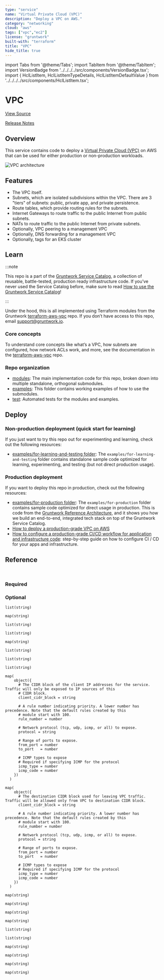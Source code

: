 ```yaml
---
type: "service"
name: "Virtual Private Cloud (VPC)"
description: "Deploy a VPC on AWS."
category: "networking"
cloud: "aws"
tags: ["vpc","ec2"]
license: "gruntwork"
built-with: "terraform"
title: "VPC"
hide_title: true
---
```


import Tabs from '@theme/Tabs';
import TabItem from '@theme/TabItem';
import VersionBadge from '../../../../src/components/VersionBadge.tsx';
import { HclListItem, HclListItemTypeDetails, HclListItemDefaultValue } from '../../../../src/components/HclListItem.tsx';

<VersionBadge version="0.85.0" lastModifiedVersion="0.84.0"/>

# VPC


<a href="https://github.com/gruntwork-io/terraform-aws-service-catalog/tree/master/modules/networking/vpc" className="link-button">View Source</a>

<a href="https://github.com/gruntwork-io/terraform-aws-service-catalog/releases?q=networking%2Fvpc" className="link-button" title="Release notes for only the service catalog versions which impacted this service.">Release Notes</a>

## Overview

This service contains code to deploy a [Virtual Private Cloud (VPC)](https://aws.amazon.com/vpc) on AWS that can be used
for either production or non-production workloads.

![VPC architecture](/img/reference/services/networking/vpc-subnets-diagram.png)

## Features

*   The VPC itself.
*   Subnets, which are isolated subdivisions within the VPC. There are 3 "tiers" of subnets: public, private app, and
    private persistence.
*   Route tables, which provide routing rules for the subnets.
*   Internet Gateways to route traffic to the public Internet from public subnets.
*   NATs to route traffic to the public Internet from private subnets.
*   Optionally, VPC peering to a management VPC
*   Optionally, DNS forwarding for a management VPC
*   Optionally, tags for an EKS cluster

## Learn

:::note

This repo is a part of the [Gruntwork Service Catalog](https://github.com/gruntwork-io/terraform-aws-service-catalog/),
a collection of reusable, battle-tested, production ready infrastructure code.
If you’ve never used the Service Catalog before, make sure to read
[How to use the Gruntwork Service Catalog](https://docs.gruntwork.io/reference/services/intro/overview)!

:::

Under the hood, this is all implemented using Terraform modules from the Gruntwork
[terraform-aws-vpc](https://github.com/gruntwork-io/terraform-aws-vpc) repo. If you don’t have access to this repo,
email <support@gruntwork.io>.

### Core concepts

To understand core concepts like what’s a VPC, how subnets are configured, how network ACLs work, and more, see the
documentation in the [terraform-aws-vpc](https://github.com/gruntwork-io/terraform-aws-vpc) repo.

### Repo organization

*   [modules](https://github.com/gruntwork-io/terraform-aws-service-catalog/tree/master/modules): The main implementation code for this repo, broken down into multiple standalone, orthogonal submodules.
*   [examples](https://github.com/gruntwork-io/terraform-aws-service-catalog/tree/master/examples): This folder contains working examples of how to use the submodules.
*   [test](https://github.com/gruntwork-io/terraform-aws-service-catalog/tree/master/test): Automated tests for the modules and examples.

## Deploy

### Non-production deployment (quick start for learning)

If you just want to try this repo out for experimenting and learning, check out the following resources:

*   [examples/for-learning-and-testing folder](https://github.com/gruntwork-io/terraform-aws-service-catalog/tree/master/examples/for-learning-and-testing): The
    `examples/for-learning-and-testing` folder contains standalone sample code optimized for learning, experimenting, and
    testing (but not direct production usage).

### Production deployment

If you want to deploy this repo in production, check out the following resources:

*   [examples/for-production folder](https://github.com/gruntwork-io/terraform-aws-service-catalog/tree/master/examples/for-production): The `examples/for-production` folder contains sample code
    optimized for direct usage in production. This is code from the
    [Gruntwork Reference Architecture](https://gruntwork.io/reference-architecture), and it shows you how we build an
    end-to-end, integrated tech stack on top of the Gruntwork Service Catalog.
*   [How to deploy a production-grade VPC on AWS](https://docs.gruntwork.io/guides/build-it-yourself/vpc/)
*   [How to configure a production-grade CI/CD workflow for application and infrastructure code](https://docs.gruntwork.io/guides/build-it-yourself/pipelines/):
    step-by-step guide on how to configure CI / CD for your apps and infrastructure.

## Reference

<Tabs>
<TabItem value="inputs" label="Inputs" default>

<br/>

### Required

<HclListItem name="aws_region" description="The AWS region in which all resources will be created" requirement="required" type="string">
</HclListItem>

<HclListItem name="cidr_block" description="The IP address range of the VPC in CIDR notation. A prefix of /18 is recommended. Do not use a prefix higher than /27. Examples include '10.100.0.0/18', '10.200.0.0/18', etc." requirement="required" type="string">
</HclListItem>

<HclListItem name="num_nat_gateways" description="The number of NAT Gateways to launch for this VPC. For production VPCs, a NAT Gateway should be placed in each Availability Zone (so likely 3 total), whereas for non-prod VPCs, just one Availability Zone (and hence 1 NAT Gateway) will suffice." requirement="required" type="number">
</HclListItem>

<HclListItem name="vpc_name" description="Name of the VPC. Examples include 'prod', 'dev', 'mgmt', etc." requirement="required" type="string">
</HclListItem>

### Optional

<HclListItem name="allow_private_persistence_internet_access" description="Should the private persistence subnet be allowed outbound access to the internet?" requirement="optional" type="bool">
<HclListItemDefaultValue defaultValue="false"/>
</HclListItem>

<HclListItem name="apply_default_nacl_rules" description="If true, will apply the default NACL rules in <a href=#default_nacl_ingress_rules><code>default_nacl_ingress_rules</code></a> and <a href=#default_nacl_egress_rules><code>default_nacl_egress_rules</code></a> on the default NACL of the VPC. Note that every VPC must have a default NACL - when this is false, the original default NACL rules managed by AWS will be used." requirement="optional" type="bool">
<HclListItemDefaultValue defaultValue="false"/>
</HclListItem>

<HclListItem name="associate_default_nacl_to_subnets" description="If true, will associate the default NACL to the public, private, and persistence subnets created by this module. Only used if <a href=#apply_default_nacl_rules><code>apply_default_nacl_rules</code></a> is true. Note that this does not guarantee that the subnets are associated with the default NACL. Subnets can only be associated with a single NACL. The default NACL association will be dropped if the subnets are associated with a custom NACL later." requirement="optional" type="bool">
<HclListItemDefaultValue defaultValue="true"/>
</HclListItem>

<HclListItem name="availability_zone_exclude_names" description="Specific Availability Zones in which subnets SHOULD NOT be created. Useful for when features / support is missing from a given AZ." requirement="optional" type="list">
<HclListItemTypeDetails>

```hcl
list(string)
```

</HclListItemTypeDetails>
<HclListItemDefaultValue defaultValue="[]"/>
</HclListItem>

<HclListItem name="create_dns_forwarder" description="Whether or not to create DNS forwarders from the Mgmt VPC to the App VPC to resolve private Route 53 endpoints. This is most useful when you want to keep your EKS Kubernetes API endpoint private to the VPC, but want to access it from the Mgmt VPC (where your VPN/Bastion servers are)." requirement="optional" type="bool">
<HclListItemDefaultValue defaultValue="false"/>
</HclListItem>

<HclListItem name="create_flow_logs" description="If you set this variable to false, this module will not create VPC Flow Logs resources. This is used as a workaround because Terraform does not allow you to use the 'count' parameter on modules. By using this parameter, you can optionally create or not create the resources within this module." requirement="optional" type="bool">
<HclListItemDefaultValue defaultValue="true"/>
</HclListItem>

<HclListItem name="create_igw" description="Whether the VPC will create an Internet Gateway. There are use cases when the VPC is desired to not be routable from the internet, and hence, they should not have an Internet Gateway. For example, when it is desired that public subnets exist but they are not directly public facing, since they can be routed from other VPC hosting the IGW." requirement="optional" type="bool">
<HclListItemDefaultValue defaultValue="true"/>
</HclListItem>

<HclListItem name="create_network_acls" description="If set to false, this module will NOT create Network ACLs. This is useful if you don't want to use Network ACLs or you want to provide your own Network ACLs outside of this module." requirement="optional" type="bool">
<HclListItemDefaultValue defaultValue="true"/>
</HclListItem>

<HclListItem name="create_peering_connection" description="Whether or not to create a peering connection to another VPC." requirement="optional" type="bool">
<HclListItemDefaultValue defaultValue="false"/>
</HclListItem>

<HclListItem name="create_private_app_subnet_nacls" description="If set to false, this module will NOT create the NACLs for the private app subnet tier." requirement="optional" type="bool">
<HclListItemDefaultValue defaultValue="true"/>
</HclListItem>

<HclListItem name="create_private_app_subnets" description="If set to false, this module will NOT create the private app subnet tier." requirement="optional" type="bool">
<HclListItemDefaultValue defaultValue="true"/>
</HclListItem>

<HclListItem name="create_private_persistence_subnet_nacls" description="If set to false, this module will NOT create the NACLs for the private persistence subnet tier." requirement="optional" type="bool">
<HclListItemDefaultValue defaultValue="true"/>
</HclListItem>

<HclListItem name="create_private_persistence_subnets" description="If set to false, this module will NOT create the private persistence subnet tier." requirement="optional" type="bool">
<HclListItemDefaultValue defaultValue="true"/>
</HclListItem>

<HclListItem name="create_public_subnet_nacls" description="If set to false, this module will NOT create the NACLs for the public subnet tier. This is useful for VPCs that only need private subnets." requirement="optional" type="bool">
<HclListItemDefaultValue defaultValue="true"/>
</HclListItem>

<HclListItem name="create_public_subnets" description="If set to false, this module will NOT create the public subnet tier. This is useful for VPCs that only need private subnets. Note that setting this to false also means the module will NOT create an Internet Gateway or the NAT gateways, so if you want any public Internet access in the VPC (even outbound access—e.g., to run apt get), you'll need to provide it yourself via some other mechanism (e.g., via VPC peering, a Transit Gateway, Direct Connect, etc)." requirement="optional" type="bool">
<HclListItemDefaultValue defaultValue="true"/>
</HclListItem>

<HclListItem name="create_vpc_endpoints" description="Create VPC endpoints for S3 and DynamoDB." requirement="optional" type="bool">
<HclListItemDefaultValue defaultValue="true"/>
</HclListItem>

<HclListItem name="custom_tags" description="A map of tags to apply to the VPC, Subnets, Route Tables, Internet Gateway, default security group, and default NACLs. The key is the tag name and the value is the tag value. Note that the tag 'Name' is automatically added by this module but may be optionally overwritten by this variable." requirement="optional" type="map">
<HclListItemTypeDetails>

```hcl
map(string)
```

</HclListItemTypeDetails>
<HclListItemDefaultValue defaultValue="{}"/>
</HclListItem>

<HclListItem name="default_nacl_egress_rules" description="The egress rules to apply to the default NACL in the VPC. This is the security group that is used by any subnet that doesn't have its own NACL attached. The value for this variable must be a map where the keys are a unique name for each rule and the values are objects with the same fields as the egress block in the aws_default_network_acl resource: https://registry.terraform.io/providers/hashicorp/aws/latest/docs/resources/default_network_acl." requirement="optional" type="any">
<HclListItemDefaultValue defaultValue="{'AllowAll':{'action':'allow','cidr_block':'0.0.0.0/0','from_port':0,'protocol':'-1','rule_no':100,'to_port':0}}"/>
</HclListItem>

<HclListItem name="default_nacl_ingress_rules" description="The ingress rules to apply to the default NACL in the VPC. This is the NACL that is used by any subnet that doesn't have its own NACL attached. The value for this variable must be a map where the keys are a unique name for each rule and the values are objects with the same fields as the ingress block in the aws_default_network_acl resource: https://registry.terraform.io/providers/hashicorp/aws/latest/docs/resources/default_network_acl." requirement="optional" type="any">
<HclListItemDefaultValue defaultValue="{'AllowAll':{'action':'allow','cidr_block':'0.0.0.0/0','from_port':0,'protocol':'-1','rule_no':100,'to_port':0}}"/>
</HclListItem>

<HclListItem name="default_security_group_egress_rules" description="The egress rules to apply to the default security group in the VPC. This is the security group that is used by any resource that doesn't have its own security group attached. The value for this variable must be a map where the keys are a unique name for each rule and the values are objects with the same fields as the egress block in the aws_default_security_group resource: https://registry.terraform.io/providers/hashicorp/aws/latest/docs/resources/default_security_group#egress-block." requirement="optional" type="any">
<HclListItemDefaultValue defaultValue="{'AllowAllOutbound':{'cidr_blocks':['0.0.0.0/0'],'from_port':0,'ipv6_cidr_blocks':['::/0'],'protocol':'-1','to_port':0}}"/>
</HclListItem>

<HclListItem name="default_security_group_ingress_rules" description="The ingress rules to apply to the default security group in the VPC. This is the security group that is used by any resource that doesn't have its own security group attached. The value for this variable must be a map where the keys are a unique name for each rule and the values are objects with the same fields as the ingress block in the aws_default_security_group resource: https://registry.terraform.io/providers/hashicorp/aws/latest/docs/resources/default_security_group#ingress-block." requirement="optional" type="any">
<HclListItemDefaultValue defaultValue="{'AllowAllFromSelf':{'from_port':0,'protocol':'-1','self':true,'to_port':0}}"/>
</HclListItem>

<HclListItem name="destination_vpc_resolver_name" description="Name to set for the destination VPC resolver (inbound from origin VPC to destination VPC). If null (default), defaults to 'DESTINATION_VPC_NAME-from-ORIGIN_VPC_NAME-in'." requirement="optional" type="string">
<HclListItemDefaultValue defaultValue="null"/>
</HclListItem>

<HclListItem name="eks_cluster_names" description="The names of EKS clusters that will be deployed into the VPC, if <a href=#tag_for_use_with_eks><code>tag_for_use_with_eks</code></a> is true." requirement="optional" type="list">
<HclListItemTypeDetails>

```hcl
list(string)
```

</HclListItemTypeDetails>
<HclListItemDefaultValue defaultValue="[]"/>
</HclListItem>

<HclListItem name="enable_default_security_group" description="If set to false, the default security groups will NOT be created." requirement="optional" type="bool">
<HclListItemDefaultValue defaultValue="true"/>
</HclListItem>

<HclListItem name="flow_log_cloudwatch_iam_role_name" description="The name to use for the flow log IAM role. This can be useful if you provision the VPC without admin privileges which needs setting IAM:PassRole on deployment role. When null, a default name based on the VPC name will be chosen." requirement="optional" type="string">
<HclListItemDefaultValue defaultValue="null"/>
</HclListItem>

<HclListItem name="flow_log_cloudwatch_log_group_name" description="The name to use for the CloudWatch Log group used for storing flow log. When null, a default name based on the VPC name will be chosen." requirement="optional" type="string">
<HclListItemDefaultValue defaultValue="null"/>
</HclListItem>

<HclListItem name="flow_logs_traffic_type" description="The type of traffic to capture in the VPC flow log. Valid values include ACCEPT, REJECT, or ALL. Defaults to REJECT. Only used if create_flow_logs is true." requirement="optional" type="string">
<HclListItemDefaultValue defaultValue="REJECT"/>
</HclListItem>

<HclListItem name="iam_role_permissions_boundary" description="The ARN of the policy that is used to set the permissions boundary for the IAM role." requirement="optional" type="string">
<HclListItemDefaultValue defaultValue="null"/>
</HclListItem>

<HclListItem name="kms_key_arn" description="The ARN of a KMS key to use for encrypting VPC the flow log. A new KMS key will be created if this is not supplied." requirement="optional" type="string">
<HclListItemDefaultValue defaultValue="null"/>
</HclListItem>

<HclListItem name="kms_key_deletion_window_in_days" description="The number of days to retain this KMS Key (a Customer Master Key) after it has been marked for deletion. Setting to null defaults to the provider default, which is the maximum possible value (30 days)." requirement="optional" type="number">
<HclListItemDefaultValue defaultValue="null"/>
</HclListItem>

<HclListItem name="kms_key_user_iam_arns" description="VPC Flow Logs will be encrypted with a KMS Key (a Customer Master Key). The IAM Users specified in this list will have access to this key." requirement="optional" type="list">
<HclListItemTypeDetails>

```hcl
list(string)
```

</HclListItemTypeDetails>
<HclListItemDefaultValue defaultValue="null"/>
</HclListItem>

<HclListItem name="nat_gateway_custom_tags" description="A map of tags to apply to the NAT gateways, on top of the custom_tags. The key is the tag name and the value is the tag value. Note that tags defined here will override tags defined as custom_tags in case of conflict." requirement="optional" type="map">
<HclListItemTypeDetails>

```hcl
map(string)
```

</HclListItemTypeDetails>
<HclListItemDefaultValue defaultValue="{}"/>
</HclListItem>

<HclListItem name="num_availability_zones" description="How many AWS Availability Zones (AZs) to use. One subnet of each type (public, private app) will be created in each AZ. Note that this must be less than or equal to the total number of AZs in a region. A value of null means all AZs should be used. For example, if you specify 3 in a region with 5 AZs, subnets will be created in just 3 AZs instead of all 5. Defaults to all AZs in a region." requirement="optional" type="number">
<HclListItemDefaultValue defaultValue="null"/>
</HclListItem>

<HclListItem name="origin_vpc_cidr_block" description="The CIDR block of the origin VPC." requirement="optional" type="string">
<HclListItemDefaultValue defaultValue="null"/>
</HclListItem>

<HclListItem name="origin_vpc_id" description="The ID of the origin VPC to use when creating peering connections and DNS forwarding." requirement="optional" type="string">
<HclListItemDefaultValue defaultValue="null"/>
</HclListItem>

<HclListItem name="origin_vpc_name" description="The name of the origin VPC to use when creating peering connections and DNS forwarding." requirement="optional" type="string">
<HclListItemDefaultValue defaultValue="null"/>
</HclListItem>

<HclListItem name="origin_vpc_public_subnet_ids" description="The public subnets in the origin VPC to use when creating route53 resolvers. These are public subnets due to network ACLs restrictions. Although the forwarder is addressable publicly, access is blocked by security groups." requirement="optional" type="list">
<HclListItemTypeDetails>

```hcl
list(string)
```

</HclListItemTypeDetails>
<HclListItemDefaultValue defaultValue="null"/>
</HclListItem>

<HclListItem name="origin_vpc_resolver_name" description="Name to set for the origin VPC resolver (outbound from origin VPC to destination VPC). If null (default), defaults to 'ORIGIN_VPC_NAME-to-DESTINATION_VPC_NAME-out'." requirement="optional" type="string">
<HclListItemDefaultValue defaultValue="null"/>
</HclListItem>

<HclListItem name="origin_vpc_route_table_ids" description="A list of route tables from the origin VPC that should have routes to this app VPC." requirement="optional" type="list">
<HclListItemTypeDetails>

```hcl
list(string)
```

</HclListItemTypeDetails>
<HclListItemDefaultValue defaultValue="[]"/>
</HclListItem>

<HclListItem name="persistence_propagating_vgws" description="A list of Virtual Private Gateways that will propagate routes to persistence subnets. All routes from VPN connections that use Virtual Private Gateways listed here will appear in route tables of persistence subnets. If left empty, no routes will be propagated." requirement="optional" type="list">
<HclListItemTypeDetails>

```hcl
list(string)
```

</HclListItemTypeDetails>
<HclListItemDefaultValue defaultValue="[]"/>
</HclListItem>

<HclListItem name="persistence_subnet_bits" description="Takes the CIDR prefix and adds these many bits to it for calculating subnet ranges.  MAKE SURE if you change this you also change the CIDR spacing or you may hit errors.  See cidrsubnet interpolation in terraform config for more information." requirement="optional" type="number">
<HclListItemDefaultValue defaultValue="5"/>
</HclListItem>

<HclListItem name="persistence_subnet_spacing" description="The amount of spacing between the private persistence subnets. Default: 2 times the value of private_subnet_spacing." requirement="optional" type="number">
<HclListItemDefaultValue defaultValue="null"/>
</HclListItem>

<HclListItem name="private_app_allow_inbound_ports_from_cidr" description="A map of unique names to client IP CIDR block and inbound ports that should be exposed in the private app subnet tier nACLs. This is useful when exposing your service on a privileged port with an NLB, where the address isn't translated." requirement="optional" type="map">
<HclListItemTypeDetails>

```hcl
map(
    object({
      # The CIDR block of the client IP addresses for the service. Traffic will only be exposed to IP sources of this
      # CIDR block.
      client_cidr_block = string

      # A rule number indicating priority. A lower number has precedence. Note that the default rules created by this
      # module start with 100.
      rule_number = number

      # Network protocol (tcp, udp, icmp, or all) to expose.
      protocol = string

      # Range of ports to expose.
      from_port = number
      to_port   = number

      # ICMP types to expose
      # Required if specifying ICMP for the protocol
      icmp_type = number
      icmp_code = number
    })
  )
```

</HclListItemTypeDetails>
<HclListItemDefaultValue defaultValue="{}"/>
</HclListItem>

<HclListItem name="private_app_allow_outbound_ports_to_destination_cidr" description="A map of unique names to destination IP CIDR block and outbound ports that should be allowed in the private app subnet tier nACLs. This is useful when allowing your VPC specific outbound communication to defined CIDR blocks(known networks)" requirement="optional" type="map">
<HclListItemTypeDetails>

```hcl
map(
    object({
      # The destination CIDR block used for leaving VPC traffic. Traffic will be allowed only from VPC to destination CIDR block.
      client_cidr_block = string

      # A rule number indicating priority. A lower number has precedence. Note that the default rules created by this
      # module start with 100.
      rule_number = number

      # Network protocol (tcp, udp, icmp, or all) to expose.
      protocol = string

      # Range of ports to expose.
      from_port = number
      to_port   = number

      # ICMP types to expose
      # Required if specifying ICMP for the protocol
      icmp_type = number
      icmp_code = number
    })
  )
```

</HclListItemTypeDetails>
<HclListItemDefaultValue defaultValue="{}"/>
</HclListItem>

<HclListItem name="private_app_subnet_cidr_blocks" description="A map listing the specific CIDR blocks desired for each private-app subnet. The key must be in the form AZ-0, AZ-1, ... AZ-n where n is the number of Availability Zones. If left blank, we will compute a reasonable CIDR block for each subnet." requirement="optional" type="map">
<HclListItemTypeDetails>

```hcl
map(string)
```

</HclListItemTypeDetails>
<HclListItemDefaultValue defaultValue="{}"/>
</HclListItem>

<HclListItem name="private_app_subnet_custom_tags" description="A map of tags to apply to the private-app Subnet, on top of the custom_tags. The key is the tag name and the value is the tag value. Note that tags defined here will override tags defined as custom_tags in case of conflict." requirement="optional" type="map">
<HclListItemTypeDetails>

```hcl
map(string)
```

</HclListItemTypeDetails>
<HclListItemDefaultValue defaultValue="{}"/>
</HclListItem>

<HclListItem name="private_persistence_subnet_cidr_blocks" description="A map listing the specific CIDR blocks desired for each private-persistence subnet. The key must be in the form AZ-0, AZ-1, ... AZ-n where n is the number of Availability Zones. If left blank, we will compute a reasonable CIDR block for each subnet." requirement="optional" type="map">
<HclListItemTypeDetails>

```hcl
map(string)
```

</HclListItemTypeDetails>
<HclListItemDefaultValue defaultValue="{}"/>
</HclListItem>

<HclListItem name="private_persistence_subnet_custom_tags" description="A map of tags to apply to the private-persistence Subnet, on top of the custom_tags. The key is the tag name and the value is the tag value. Note that tags defined here will override tags defined as custom_tags in case of conflict." requirement="optional" type="map">
<HclListItemTypeDetails>

```hcl
map(string)
```

</HclListItemTypeDetails>
<HclListItemDefaultValue defaultValue="{}"/>
</HclListItem>

<HclListItem name="private_propagating_vgws" description="A list of Virtual Private Gateways that will propagate routes to private subnets. All routes from VPN connections that use Virtual Private Gateways listed here will appear in route tables of private subnets. If left empty, no routes will be propagated." requirement="optional" type="list">
<HclListItemTypeDetails>

```hcl
list(string)
```

</HclListItemTypeDetails>
<HclListItemDefaultValue defaultValue="[]"/>
</HclListItem>

<HclListItem name="private_subnet_bits" description="Takes the CIDR prefix and adds these many bits to it for calculating subnet ranges.  MAKE SURE if you change this you also change the CIDR spacing or you may hit errors.  See cidrsubnet interpolation in terraform config for more information." requirement="optional" type="number">
<HclListItemDefaultValue defaultValue="5"/>
</HclListItem>

<HclListItem name="private_subnet_spacing" description="The amount of spacing between private app subnets. Defaults to subnet_spacing in vpc-app module if not set." requirement="optional" type="number">
<HclListItemDefaultValue defaultValue="null"/>
</HclListItem>

<HclListItem name="public_propagating_vgws" description="A list of Virtual Private Gateways that will propagate routes to public subnets. All routes from VPN connections that use Virtual Private Gateways listed here will appear in route tables of public subnets. If left empty, no routes will be propagated." requirement="optional" type="list">
<HclListItemTypeDetails>

```hcl
list(string)
```

</HclListItemTypeDetails>
<HclListItemDefaultValue defaultValue="[]"/>
</HclListItem>

<HclListItem name="public_subnet_bits" description="Takes the CIDR prefix and adds these many bits to it for calculating subnet ranges.  MAKE SURE if you change this you also change the CIDR spacing or you may hit errors.  See cidrsubnet interpolation in terraform config for more information." requirement="optional" type="number">
<HclListItemDefaultValue defaultValue="5"/>
</HclListItem>

<HclListItem name="public_subnet_cidr_blocks" description="A map listing the specific CIDR blocks desired for each public subnet. The key must be in the form AZ-0, AZ-1, ... AZ-n where n is the number of Availability Zones. If left blank, we will compute a reasonable CIDR block for each subnet." requirement="optional" type="map">
<HclListItemTypeDetails>

```hcl
map(string)
```

</HclListItemTypeDetails>
<HclListItemDefaultValue defaultValue="{}"/>
</HclListItem>

<HclListItem name="public_subnet_custom_tags" description="A map of tags to apply to the public Subnet, on top of the custom_tags. The key is the tag name and the value is the tag value. Note that tags defined here will override tags defined as custom_tags in case of conflict." requirement="optional" type="map">
<HclListItemTypeDetails>

```hcl
map(string)
```

</HclListItemTypeDetails>
<HclListItemDefaultValue defaultValue="{}"/>
</HclListItem>

<HclListItem name="security_group_tags" description="A map of tags to apply to the default Security Group, on top of the custom_tags. The key is the tag name and the value is the tag value. Note that tags defined here will override tags defined as custom_tags in case of conflict." requirement="optional" type="map">
<HclListItemTypeDetails>

```hcl
map(string)
```

</HclListItemTypeDetails>
<HclListItemDefaultValue defaultValue="{}"/>
</HclListItem>

<HclListItem name="subnet_spacing" description="The amount of spacing between the different subnet types" requirement="optional" type="number">
<HclListItemDefaultValue defaultValue="10"/>
</HclListItem>

<HclListItem name="tag_for_use_with_eks" description="The VPC resources need special tags for discoverability by Kubernetes to use with certain features, like deploying ALBs." requirement="optional" type="bool">
<HclListItemDefaultValue defaultValue="false"/>
</HclListItem>

<HclListItem name="tenancy" description="The allowed tenancy of instances launched into the selected VPC. Must be one of: default, dedicated, or host." requirement="optional" type="string">
<HclListItemDefaultValue defaultValue="default"/>
</HclListItem>

<HclListItem name="use_managed_iam_policies" description="When true, all IAM policies will be managed as dedicated policies rather than inline policies attached to the IAM roles. Dedicated managed policies are friendlier to automated policy checkers, which may scan a single resource for findings. As such, it is important to avoid inline policies when targeting compliance with various security standards." requirement="optional" type="bool">
<HclListItemDefaultValue defaultValue="true"/>
</HclListItem>

<HclListItem name="vpc_custom_tags" description="A map of tags to apply just to the VPC itself, but not any of the other resources. The key is the tag name and the value is the tag value. Note that tags defined here will override tags defined as custom_tags in case of conflict." requirement="optional" type="map">
<HclListItemTypeDetails>

```hcl
map(string)
```

</HclListItemTypeDetails>
<HclListItemDefaultValue defaultValue="{}"/>
</HclListItem>

</TabItem>
<TabItem value="outputs" label="Outputs">

<br/>

<HclListItem name="availability_zones" description="The availability zones of the VPC">
</HclListItem>

<HclListItem name="default_security_group_id" description="The ID of the default security group of this VPC.">
</HclListItem>

<HclListItem name="dynamodb_vpc_endpoint_id">
</HclListItem>

<HclListItem name="nat_gateway_public_ip_count" description="Count of public IPs from the NAT Gateway">
</HclListItem>

<HclListItem name="nat_gateway_public_ips" description="A list of public IPs from the NAT Gateway">
</HclListItem>

<HclListItem name="num_availability_zones" description="The number of availability zones of the VPC">
</HclListItem>

<HclListItem name="private_app_subnet_cidr_blocks" description="The private IP address range of the VPC in CIDR notation.">
</HclListItem>

<HclListItem name="private_app_subnet_ids" description="A list of IDs of the private app subnets in the VPC">
</HclListItem>

<HclListItem name="private_app_subnet_route_table_ids" description="A list of IDs of the private app subnet routing table.">
</HclListItem>

<HclListItem name="private_app_subnets" description="A map of all private-app subnets, with the subnet name as key, and all `aws-subnet` properties as the value.">
</HclListItem>

<HclListItem name="private_app_subnets_network_acl_id" description="The ID of the private subnet's ACL">
</HclListItem>

<HclListItem name="private_persistence_route_table_ids" description="A list of IDs of the private persistence subnet routing table.">
</HclListItem>

<HclListItem name="private_persistence_subnet_cidr_blocks" description="The private IP address range of the VPC Persistence tier in CIDR notation.">
</HclListItem>

<HclListItem name="private_persistence_subnet_ids" description="The IDs of the private persistence tier subnets of the VPC.">
</HclListItem>

<HclListItem name="private_persistence_subnets" description="A map of all private-persistence subnets, with the subnet name as key, and all `aws-subnet` properties as the value.">
</HclListItem>

<HclListItem name="private_persistence_subnets_network_acl_id" description="The ID of the private persistence subnet's ACL">
</HclListItem>

<HclListItem name="public_subnet_cidr_blocks" description="The public IP address range of the VPC in CIDR notation.">
</HclListItem>

<HclListItem name="public_subnet_ids" description="A list of IDs of the public subnets of the VPC.">
</HclListItem>

<HclListItem name="public_subnet_route_table_id" description="The ID of the public routing table.">
</HclListItem>

<HclListItem name="public_subnets" description="A map of all public subnets, with the subnet name as key, and all `aws-subnet` properties as the value.">
</HclListItem>

<HclListItem name="public_subnets_network_acl_id" description="The ID of the public subnet's ACL">
</HclListItem>

<HclListItem name="s3_vpc_endpoint_id">
</HclListItem>

<HclListItem name="vpc_cidr_block" description="The IP address range of the VPC in CIDR notation.">
</HclListItem>

<HclListItem name="vpc_id" description="The ID of the VPC.">
</HclListItem>

<HclListItem name="vpc_name" description="The name configured for VPC.">
</HclListItem>

<HclListItem name="vpc_ready" description="Indicates whether or not the VPC has finished creating">
</HclListItem>

</TabItem>
</Tabs>


<!-- ##DOCS-SOURCER-START
{"sourcePlugin":"service-catalog-api","hash":"cdce71dfbbdf1997e5071b9d556eadf2"}
##DOCS-SOURCER-END -->
